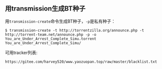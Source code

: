 ## 用transmission生成BT种子

用`transmission-create`命令生成BT种子，`-p`是私有种子：

```
$ transmission-create -t http://torrentzilla.org/announce.php -t http://torrent-team.net/announce.php -p -o You_are_Under_Arrest_Complete_Simu.torrent You_are_Under_Arrest_Complete_Simu/
```

可用tracker列表:

```
https://gitee.com/harvey520/www.yaozuopan.top/raw/master/blacklist.txt
```

